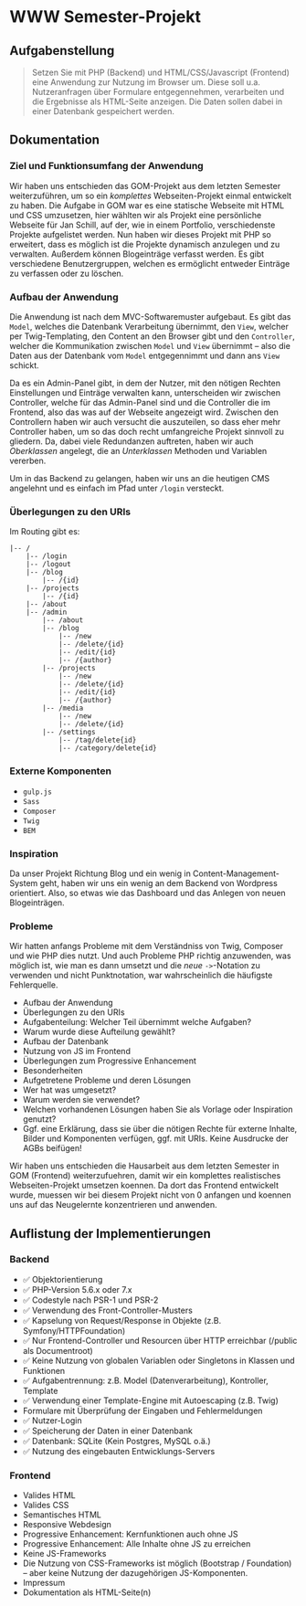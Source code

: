 # WWW Semester-Projekt

## Aufgabenstellung

> Setzen Sie mit PHP (Backend) und HTML/CSS/Javascript (Frontend) eine Anwendung zur Nutzung im Browser um. Diese soll u.a. Nutzeranfragen über Formulare entgegennehmen, verarbeiten und die Ergebnisse als HTML-Seite anzeigen. Die Daten sollen dabei in einer Datenbank gespeichert werden.

## Dokumentation 
### Ziel und Funktionsumfang der Anwendung
Wir haben uns entschieden das GOM-Projekt aus dem letzten Semester weiterzuführen, um so ein _komplettes_ Webseiten-Projekt einmal entwickelt zu haben.
Die Aufgabe in GOM war es eine statische Webseite mit HTML und CSS umzusetzen, hier wählten wir als Projekt eine persönliche Webseite für Jan Schill, auf der, wie in einem Portfolio, verschiedenste Projekte aufgelistet werden.
Nun haben wir dieses Projekt mit PHP so erweitert, dass es möglich ist die Projekte dynamisch anzulegen und zu verwalten. Außerdem können Blogeinträge verfasst werden.
Es gibt verschiedene Benutzergruppen, welchen es ermöglicht entweder Einträge zu verfassen oder zu löschen.

### Aufbau der Anwendung
Die Anwendung ist nach dem MVC-Softwaremuster aufgebaut. Es gibt das `Model`, welches die Datenbank Verarbeitung übernimmt, den `View`, welcher per Twig-Templating, den Content an den Browser gibt und den `Controller`, welcher die Kommunikation zwischen `Model` und `View` übernimmt – also die Daten aus der Datenbank vom `Model` entgegennimmt und dann ans `View` schickt.

Da es ein Admin-Panel gibt, in dem der Nutzer, mit den nötigen Rechten Einstellungen und Einträge verwalten kann, unterscheiden wir zwischen Controller, welche für das Admin-Panel sind und die Controller die im Frontend, also das was auf der Webseite angezeigt wird.
Zwischen den Controllern haben wir auch versucht die auszuteilen, so dass eher mehr Controller haben, um so das doch recht umfangreiche Projekt sinnvoll zu gliedern.
Da, dabei viele Redundanzen auftreten, haben wir auch _Oberklassen_ angelegt, die an _Unterklassen_ Methoden und Variablen vererben.

Um in das Backend zu gelangen, haben wir uns an die heutigen CMS angelehnt und es einfach im Pfad unter `/login` versteckt.

### Überlegungen zu den URIs 
Im Routing gibt es:

```
|-- /
    |-- /login
    |-- /logout
    |-- /blog
        |-- /{id}
    |-- /projects
        |-- /{id}
    |-- /about
    |-- /admin
        |-- /about
        |-- /blog
            |-- /new
            |-- /delete/{id}
            |-- /edit/{id}
            |-- /{author}
        |-- /projects
            |-- /new
            |-- /delete/{id}
            |-- /edit/{id}
            |-- /{author}        
        |-- /media
            |-- /new
            |-- /delete/{id}
        |-- /settings
            |-- /tag/delete{id}
            |-- /category/delete{id}
```
### Externe Komponenten
- `gulp.js`
- `Sass`
- `Composer`
- `Twig`
- `BEM`

### Inspiration
Da unser Projekt Richtung Blog und ein wenig in Content-Management-System geht, haben wir uns ein wenig an dem Backend von Wordpress orientiert. 
Also, so etwas wie das Dashboard und das Anlegen von neuen Blogeinträgen.

### Probleme
Wir hatten anfangs Probleme mit dem Verständniss von Twig, Composer und wie PHP dies nutzt.
Und auch Probleme PHP richtig anzuwenden, was möglich ist, wie man es dann umsetzt und die _neue_ `->`-Notation zu verwenden und nicht Punktnotation, war wahrscheinlich die häufigste Fehlerquelle.


- Aufbau der Anwendung
- Überlegungen zu den URIs
- Aufgabenteilung: Welcher Teil übernimmt welche Aufgaben?
- Warum wurde diese Aufteilung gewählt?
- Aufbau der Datenbank
- Nutzung von JS im Frontend
- Überlegungen zum Progressive Enhancement
- Besonderheiten
- Aufgetretene Probleme und deren Lösungen
- Wer hat was umgesetzt?
- Warum werden sie verwendet?
- Welchen vorhandenen Lösungen haben Sie als Vorlage oder Inspiration genutzt?
- Ggf. eine Erklärung, dass sie über die nötigen Rechte für externe Inhalte, Bilder und Komponenten verfügen, ggf. mit URIs. Keine Ausdrucke der AGBs beifügen!

Wir haben uns entschieden die Hausarbeit aus dem letzten Semester in GOM (Frontend) weiterzufuehren, damit wir ein komplettes realistisches Webseiten-Projekt umsetzen koennen. Da dort das Frontend entwickelt wurde, muessen wir bei diesem Projekt nicht von 0 anfangen und koennen uns auf das Neugelernte konzentrieren und anwenden.

## Auflistung der Implementierungen
### Backend
- :white_check_mark: Objektorientierung
- :white_check_mark: PHP-Version 5.6.x oder 7.x
- :white_check_mark: Codestyle nach PSR-1 und PSR-2
- :white_check_mark: Verwendung des Front-Controller-Musters
- :white_check_mark: Kapselung von Request/Response in Objekte (z.B. Symfony/HTTPFoundation)
- :white_check_mark: Nur Frontend-Controller und Resourcen über HTTP erreichbar (/public als Documentroot)
- :white_check_mark: Keine Nutzung von globalen Variablen oder Singletons in Klassen und Funktionen
- :white_check_mark: Aufgabentrennung: z.B. Model (Datenverarbeitung), Kontroller, Template
- :white_check_mark: Verwendung einer Template-Engine mit Autoescaping (z.B. Twig)
- Formulare mit Überprüfung der Eingaben und Fehlermeldungen
- :white_check_mark: Nutzer-Login
- :white_check_mark: Speicherung der Daten in einer Datenbank
- :white_check_mark: Datenbank: SQLite (Kein Postgres, MySQL o.ä.)
- :white_check_mark: Nutzung des eingebauten Entwicklungs-Servers
### Frontend
- Valides HTML
- Valides CSS
- Semantisches HTML
- Responsive Webdesign
- Progressive Enhancement: Kernfunktionen auch ohne JS
- Progressive Enhancement: Alle Inhalte ohne JS zu erreichen
- Keine JS-Frameworks
- Die Nutzung von CSS-Frameworks ist möglich (Bootstrap / Foundation) – aber keine Nutzung der dazugehörigen JS-Komponenten.
- Impressum
- Dokumentation als HTML-Seite(n)
